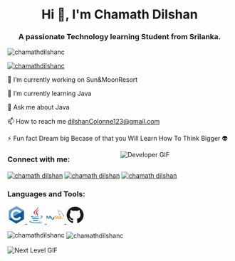 <h1 align="center">Hi 👋, I'm Chamath Dilshan</h1>
<h3 align="center">A passionate Technology learning Student from Srilanka.</h3>
<p align="left"> <img src="https://komarev.com/ghpvc/?username=chamathdilshanc&label=Profile%20views&color=0e75b6&style=flat" alt="chamathdilshanc" /> </p>
<p align="left"> <a href="https://github.com/ryo-ma/github-profile-trophy"><img src="https://github-profile-trophy.vercel.app/?username=chamathdilshanc" alt="chamathdilshanc" /></a> </p>
🔭 I’m currently working on Sun&MoonResort

🌱 I’m currently learning Java

💬 Ask me about Java

📫 How to reach me dilshanColonne123@gmail.com

⚡ Fun fact Dream big Becase of that you Will Learn How To Think Bigger 👽

<img align="right" src="https://media.giphy.com/media/ES9cAJlcxblRESzOH1/giphy.gif" alt="Developer GIF" width="250" />
<h3 align="left">Connect with me:</h3>
<p align="left">
<a href="https://www.linkedin.com/in/chamath-dilshan-6aa8022ab/" target="blank"><img align="center" src="https://raw.githubusercontent.com/rahuldkjain/github-profile-readme-generator/master/src/images/icons/Social/linked-in-alt.svg" alt="chamath dilshan" height="30" width="40" /></a>
<a href="https://www.facebook.com/chamath.colonne.9/" target="blank"><img align="center" src="https://raw.githubusercontent.com/rahuldkjain/github-profile-readme-generator/master/src/images/icons/Social/facebook.svg" alt="chamath dilshan" height="30" width="40" /></a>
<a href="https://instagram.com/chamath_dilshan_c/" target="blank"><img align="center" src="https://raw.githubusercontent.com/rahuldkjain/github-profile-readme-generator/master/src/images/icons/Social/instagram.svg" alt="chamath dilshan" height="30" width="40" /></a>
</p>
<h3 align="left">Languages and Tools:</h3>
<p align="left"> 
    <a href="https://www.cprogramming.com/" target="_blank" rel="noreferrer"> <img src="https://raw.githubusercontent.com/devicons/devicon/master/icons/c/c-original.svg" alt="c" width="40" height="40"/> </a> 
    <a href="https://www.java.com" target="_blank" rel="noreferrer"> <img src="https://raw.githubusercontent.com/devicons/devicon/master/icons/java/java-original.svg" alt="java" width="40" height="40"/> </a> 
    <a href="https://www.mysql.com/" target="_blank" rel="noreferrer"> <img src="https://raw.githubusercontent.com/devicons/devicon/master/icons/mysql/mysql-original-wordmark.svg" alt="mysql" width="40" height="40"/> </a> 
    <a href="https://github.com/" target="_blank" rel="noreferrer"> <img src="https://raw.githubusercontent.com/devicons/devicon/master/icons/github/github-original.svg" alt="github" width="40" height="40"/> </a>
</p>
<p><img align="left" src="https://github-readme-stats.vercel.app/api/top-langs?username=chamathdilshanc&show_icons=true&locale=en&layout=compact" alt="chamathdilshanc" /></p>
<p>&nbsp;<img align="center" src="https://github-readme-stats.vercel.app/api?username=chamathdilshanc&show_icons=true&locale=en" alt="chamathdilshanc" /></p>
<img align="center" src="https://media.giphy.com/media/VbnUQpnihPSIgIXuZv/giphy.gif" alt="Next Level GIF" width="250" />
